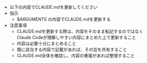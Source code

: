 - 以下の内容でCLAUDE.mdを更新してください
- 指示
  - $ARGUMENTS の内容でCLAUDE.mdを更新する
- 注意事項
  - CLAUDE.mdを更新する際は、内容をそのまま転記するのではなくClaude Codeが理解しやすい内容にまとめた上で更新すること
  - 内容は必要十分にまとめること
  - 既に該当する内容で記載があれば、その旨を共有すること
  - CLAUDE.md全体を確認し、内容の重複があれば整理すること
